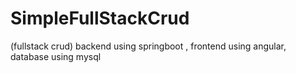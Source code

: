# SimpleFullStackCrud

(fullstack crud) backend using springboot , frontend using angular, database using mysql
